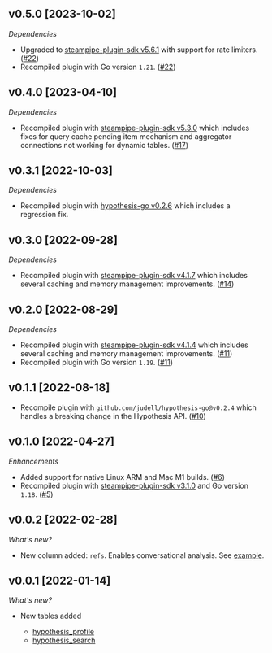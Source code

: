 ## v0.5.0 [2023-10-02]

_Dependencies_

- Upgraded to [steampipe-plugin-sdk v5.6.1](https://github.com/turbot/steampipe-plugin-sdk/blob/main/CHANGELOG.md#v561-2023-09-29) with support for rate limiters. ([#22](https://github.com/turbot/steampipe-plugin-hypothesis/pull/22))
- Recompiled plugin with Go version `1.21`. ([#22](https://github.com/turbot/steampipe-plugin-hypothesis/pull/22))

## v0.4.0 [2023-04-10]

_Dependencies_

- Recompiled plugin with [steampipe-plugin-sdk v5.3.0](https://github.com/turbot/steampipe-plugin-sdk/blob/main/CHANGELOG.md#v530-2023-03-16) which includes fixes for query cache pending item mechanism and aggregator connections not working for dynamic tables. ([#17](https://github.com/turbot/steampipe-plugin-hypothesis/pull/17))

## v0.3.1 [2022-10-03]

_Dependencies_

- Recompiled plugin with [hypothesis-go v0.2.6](https://github.com/judell/hypothesis-go/releases/tag/v0.2.6) which includes a regression fix.

## v0.3.0 [2022-09-28]

_Dependencies_

- Recompiled plugin with [steampipe-plugin-sdk v4.1.7](https://github.com/turbot/steampipe-plugin-sdk/blob/main/CHANGELOG.md#v417-2022-09-08) which includes several caching and memory management improvements. ([#14](https://github.com/turbot/steampipe-plugin-hypothesis/pull/14))

## v0.2.0 [2022-08-29]

_Dependencies_

- Recompiled plugin with [steampipe-plugin-sdk v4.1.4](https://github.com/turbot/steampipe-plugin-sdk/blob/main/CHANGELOG.md#v414-2022-08-26) which includes several caching and memory management improvements. ([#11](https://github.com/turbot/steampipe-plugin-hypothesis/pull/11))
- Recompiled plugin with Go version `1.19`. ([#11](https://github.com/turbot/steampipe-plugin-hypothesis/pull/11))

## v0.1.1 [2022-08-18]

- Recompile plugin with `github.com/judell/hypothesis-go@v0.2.4` which handles a breaking change in the Hypothesis API. ([#10](https://github.com/turbot/steampipe-plugin-hypothesis/pull/10))

## v0.1.0 [2022-04-27]

_Enhancements_

- Added support for native Linux ARM and Mac M1 builds. ([#6](https://github.com/turbot/steampipe-plugin-hypothesis/pull/6))
- Recompiled plugin with [steampipe-plugin-sdk v3.1.0](https://github.com/turbot/steampipe-plugin-sdk/blob/main/CHANGELOG.md#v310--2022-03-30) and Go version `1.18`. ([#5](https://github.com/turbot/steampipe-plugin-hypothesis/pull/5))

## v0.0.2 [2022-02-28]

_What's new?_

- New column added: `refs`. Enables conversational analysis. See [example](https://hub.steampipe.io/plugins/turbot/hypothesis/tables/hypothesis_search#find-uris-with-conversational-threads-spanning-more-than-one-day).


## v0.0.1 [2022-01-14]

_What's new?_

- New tables added

  - [hypothesis_profile](https://hub.steampipe.io/plugins/turbot/hypothesis/tables/hypothesis_profile)
  - [hypothesis_search](https://hub.steampipe.io/plugins/turbot/hypothesis/tables/hypothesis_search)
